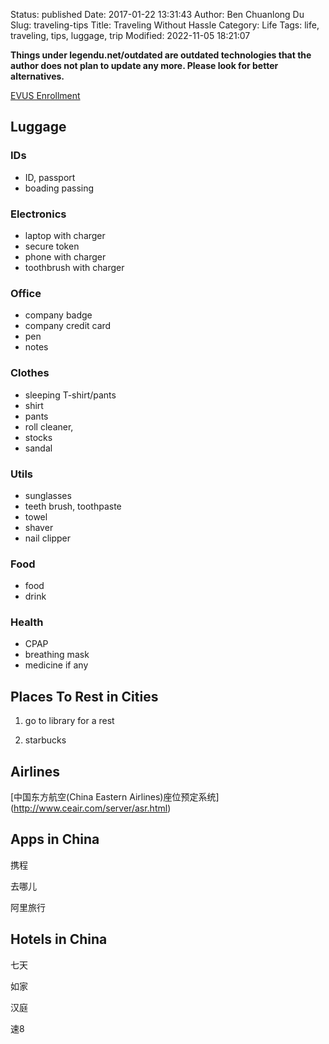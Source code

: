 Status: published
Date: 2017-01-22 13:31:43
Author: Ben Chuanlong Du
Slug: traveling-tips
Title: Traveling Without Hassle
Category: Life
Tags: life, traveling, tips, luggage, trip
Modified: 2022-11-05 18:21:07

**Things under legendu.net/outdated are outdated technologies that the author does not plan to update any more. Please look for better alternatives.**

[EVUS Enrollment](https://www.evus.gov/evus/#/)

## Luggage

### IDs

- ID, passport
- boading passing

### Electronics

- laptop with charger
- secure token
- phone with charger
- toothbrush with charger

### Office
- company badge
- company credit card 
- pen
- notes

### Clothes

- sleeping T-shirt/pants
- shirt
- pants
- roll cleaner, 
- stocks
- sandal

### Utils
- sunglasses 
- teeth brush, toothpaste
- towel
- shaver
- nail clipper

### Food
- food
- drink

### Health
- CPAP
- breathing mask
- medicine if any

## Places To Rest in Cities

1. go to library for a rest

2. starbucks

## Airlines

[中国东方航空(China Eastern Airlines)座位预定系统] (http://www.ceair.com/server/asr.html) 

## Apps in China

携程  

去哪儿 

阿里旅行


## Hotels in China

七天 

如家 

汉庭 

速8
